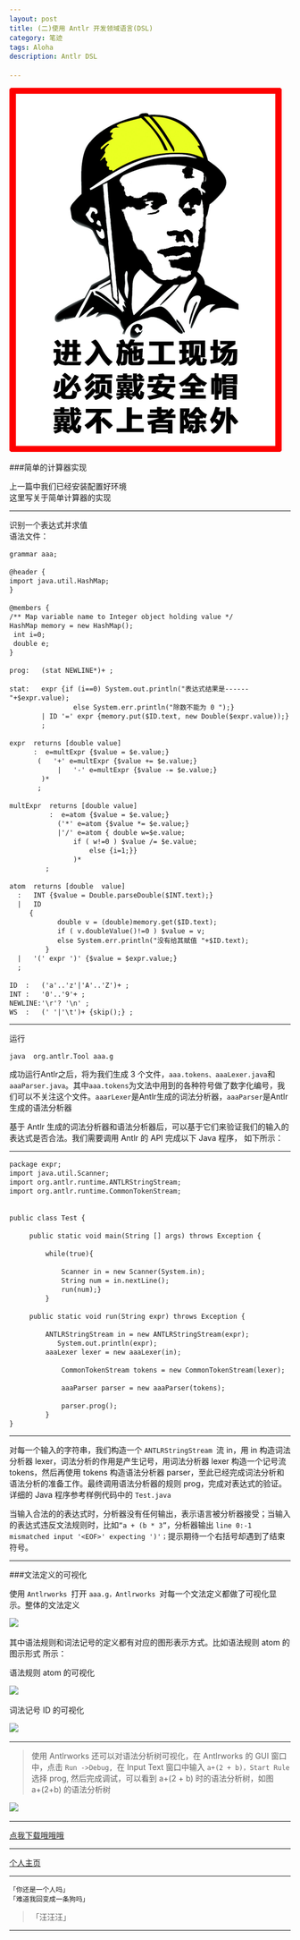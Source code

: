 ```yaml
---
layout: post
title: (二)使用 Antlr 开发领域语言(DSL)
category: 笔迹
tags: Aloha
description: Antlr DSL

---
```


![](https://raw.githubusercontent.com/Ashtray/Ashtray.github.io/master/imag/anquanmao.jpg)  

###简单的计算器实现
  
上一篇中我们已经安装配置好环境   
这里写关于简单计算器的实现  
 

 <!-- more -->


-----------

识别一个表达式并求值  
语法文件：

	grammar aaa;

	@header {
	import java.util.HashMap;
	}

	@members {
	/** Map variable name to Integer object holding value */
	HashMap memory = new HashMap();
	 int i=0;
	 double e;
	}

	prog:   (stat NEWLINE*)+ ;
                
	stat:   expr {if (i==0) System.out.println("表达式结果是------"+$expr.value);
					else System.err.println("除数不能为 0 ");}
    		| ID '=' expr {memory.put($ID.text, new Double($expr.value));}  
			;

	expr  returns [double value]
	      :  e=multExpr {$value = $e.value;}
 	       (   '+' e=multExpr {$value += $e.value;}
	       		|   '-' e=multExpr {$value -= $e.value;}
  	        )*
 	   	   ;

	multExpr  returns [double value]
    		  :  e=atom {$value = $e.value;} 
				('*' e=atom {$value *= $e.value;}
				|'/' e=atom { double w=$e.value;
					if ( w!=0 ) $value /= $e.value;
	        			else {i=1;}}
					)*
  	 		 ; 

	atom  returns [double  value]
  	  :   INT {$value = Double.parseDouble($INT.text);}
   	  |   ID
   	     {
    	    	double v = (double)memory.get($ID.text);
     	   		if ( v.doubleValue()!=0 ) $value = v;
     	   		else System.err.println("没有给其赋值 "+$ID.text);
     	     }
   	  |   '(' expr ')' {$value = $expr.value;}
   	  ;

	ID  :   ('a'..'z'|'A'..'Z')+ ;
	INT :   '0'..'9'+ ;
	NEWLINE:'\r'? '\n' ;
	WS  :   (' '|'\t')+ {skip();} ;


---------

运行  

	java  org.antlr.Tool aaa.g


				 
 

成功运行Antlr之后，将为我们生成 3 个文件，`aaa.tokens、aaaLexer.java`和`aaaParser.java`。其中`aaa.tokens`为文法中用到的各种符号做了数字化编号，我们可以不关注这个文件。`aaarLexer`是Antlr生成的词法分析器，`aaaParser`是Antlr 生成的语法分析器  
  
基于 Antlr 生成的词法分析器和语法分析器后，可以基于它们来验证我们的输入的表达式是否合法。我们需要调用 Antlr 的 API 完成以下 Java 程序， 如下所示：  

----

	package expr;
	import java.util.Scanner;
	import org.antlr.runtime.ANTLRStringStream;
	import org.antlr.runtime.CommonTokenStream;


	public class Test {
		
		 public static void main(String [] args) throws Exception { 
			 
			 while(true){
				 
				 Scanner in = new Scanner(System.in);
				 String num = in.nextLine();
				 run(num);}
			 } 
		 
		 public static void run(String expr) throws Exception { 

			 ANTLRStringStream in = new ANTLRStringStream(expr); 
			    System.out.println(expr);
			 aaaLexer lexer = new aaaLexer(in); 

				 CommonTokenStream tokens = new CommonTokenStream(lexer); 

				 aaaParser parser = new aaaParser(tokens); 

				 parser.prog(); 	
			 } 
	}
	

---------------

对每一个输入的字符串，我们构造一个 `ANTLRStringStream `流 in，用 in 构造词法分析器 lexer，词法分析的作用是产生记号，用词法分析器 lexer 构造一个记号流 tokens，然后再使用 tokens 构造语法分析器 parser，至此已经完成词法分析和语法分析的准备工作。最终调用语法分析器的规则 prog，完成对表达式的验证。详细的 Java 程序参考样例代码中的 `Test.java`  

当输入合法的的表达式时，分析器没有任何输出，表示语言被分析器接受；当输入的表达式违反文法规则时，比如`“a + (b * 3”`，分析器输出 `line 0:-1 mismatched input '<EOF>' expecting ')'；`提示期待一个右括号却遇到了结束符号。  

--------

###文法定义的可视化	

使用 `Antlrworks `打开 `aaa.g，Antlrworks `对每一个文法定义都做了可视化显示。整体的文法定义

![](http://www.oschina.net/uploads/img/201103/08201507_wUQc.jpg)

其中语法规则和词法记号的定义都有对应的图形表示方式。比如语法规则 atom 的图示形式 所示：

语法规则 atom 的可视化

![](http://www.oschina.net/uploads/img/201103/08201507_6GXg.jpg)

词法记号 ID 的可视化

![](http://www.oschina.net/uploads/img/201103/08201508_H2JJ.jpg)

-------

>使用 Antlrworks 还可以对语法分析树可视化，在 Antlrworks 的 GUI 窗口中，点击 `Run ->Debug, `在 Input Text 窗口中输入 `a+(2 + b)，Start Rule` 选择 prog, 然后完成调试，可以看到 a+(2 + b) 时的语法分析树，如图   
a+(2+b) 的语法分析树  

![](http://www.oschina.net/uploads/img/201103/08201508_BVyY.jpg)


------


[点我下载哦哦哦](https://github.com/Ashtray/SymbolicExecution/blob/master/antlr-4.4-complete.jar)   
	
--------------------

[个人主页](http://Ashtray.github.io)

----------

	「你还是一个人吗」
	「难道我回变成一条狗吗」  

>「汪汪汪」

-----------------
    
 
